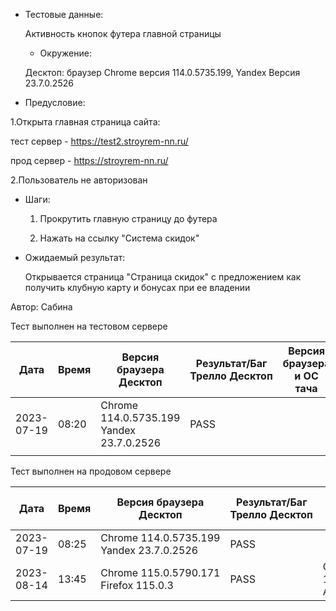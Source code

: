 * Тестовые данные:

	Активность кнопок футера главной страницы
	
	* Окружение: 

	Десктоп: браузер Chrome версия 114.0.5735.199, Yandex Версия 23.7.0.2526
 
* Предусловие:

 1.Открыта главная страница сайта:
 
 тест сервер - https://test2.stroyrem-nn.ru/
 
 прод сервер - https://stroyrem-nn.ru/
 
 2.Пользователь не авторизован
 
 
* Шаги:

  1. Прокрутить главную страницу до футера
  
  2. Нажать на ссылку "Система скидок"

* Ожидаемый результат:

   Открывается страница "Страница скидок" с предложением как получить клубную карту и бонусах при ее владении


Автор: Сабина

Тест выполнен на тестовом сервере

| Дата | Время | Версия браузера Десктоп | Результат/Баг Трелло Десктоп | Версия браузера и ОС тача | Результат/Баг Трелло Тач | Дата релиза | Имя |
| --- | --- | --- | --- | --- | --- | --- | --- |
| 2023-07-19 | 08:20  |Chrome 114.0.5735.199 Yandex 23.7.0.2526 |PASS |  |  | 16.06.23 | Сабина |
|  |  |  |  |     |  | |  |

Тест выполнен на продовом сервере

| Дата | Время | Версия браузера Десктоп | Результат/Баг Трелло Десктоп | Версия браузера и ОС тача | Результат/Баг Трелло Тач | Дата релиза | Имя |
| --- | --- | --- | --- | --- | --- | --- | --- |
|2023-07-19 | 08:25 |Chrome 114.0.5735.199 Yandex 23.7.0.2526 |PASS | |  | 16.06.23 | Сабина |
|2023-08-14 | 13:45 | Chrome 115.0.5790.171 Firefox 115.0.3 | PASS  | Chrome 115.0.5790.166, Android 10 | PASS  |13.08.23 | Татьяна|
